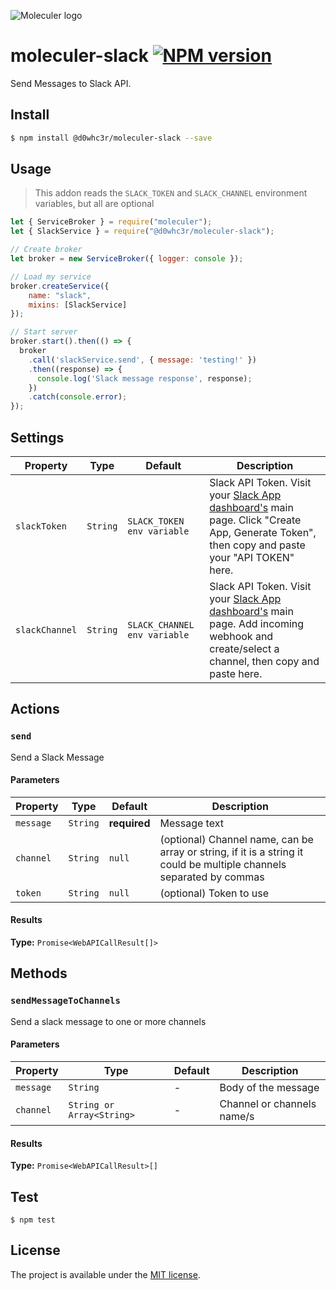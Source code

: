 ![Moleculer logo](http://moleculer.services/images/banner.png)

# moleculer-slack [![NPM version](https://img.shields.io/npm/v/@d0whc3r/moleculer-slack.svg)](https://www.npmjs.com/package/@d0whc3r/moleculer-slack)

Send Messages to Slack API.

## Install

```bash
$ npm install @d0whc3r/moleculer-slack --save
```

## Usage

> This addon reads the `SLACK_TOKEN` and `SLACK_CHANNEL` environment variables, but all are optional

```js
let { ServiceBroker } = require("moleculer");
let { SlackService } = require("@d0whc3r/moleculer-slack");

// Create broker
let broker = new ServiceBroker({ logger: console });

// Load my service
broker.createService({
    name: "slack",
    mixins: [SlackService]
});

// Start server
broker.start().then(() => {
  broker
    .call('slackService.send', { message: 'testing!' })
    .then((response) => {
      console.log('Slack message response', response);
    })
    .catch(console.error);
});
```

## Settings

| Property | Type | Default | Description |
| -------- | ---- | ------- | ----------- |
| `slackToken` | `String` | `SLACK_TOKEN env variable` | Slack API Token. Visit your [Slack App dashboard's](https://www.slack.com/apps) main page. Click "Create App, Generate Token", then copy and paste your "API TOKEN" here. |
| `slackChannel` | `String` | `SLACK_CHANNEL env variable` | Slack API Token. Visit your [Slack App dashboard's](https://www.slack.com/apps) main page. Add incoming webhook and create/select a channel, then copy and paste here. |

## Actions
### `send` 

Send a Slack Message

#### Parameters
| Property | Type | Default | Description |
| -------- | ---- | ------- | ----------- |
| `message` | `String` | **required** | Message text |
| `channel` | `String` | `null` | (optional) Channel name, can be array or string, if it is a string it could be multiple channels separated by commas |
| `token` | `String` | `null` | (optional) Token to use |

#### Results
**Type:** `Promise<WebAPICallResult[]>`

## Methods

### `sendMessageToChannels` 

Send a slack message to one or more channels

#### Parameters
| Property | Type | Default | Description |
| -------- | ---- | ------- | ----------- |
| `message` | `String` | - | Body of the message |
| `channel` | `String or Array<String>` | - | Channel or channels name/s |

#### Results
**Type:** `Promise<WebAPICallResult>[]`

## Test
```
$ npm test
```

## License
The project is available under the [MIT license](https://tldrlegal.com/license/mit-license).
